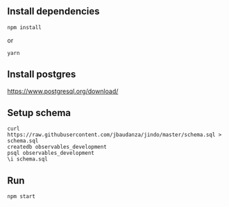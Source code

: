 ## Install dependencies

    npm install

or

    yarn

## Install postgres

https://www.postgresql.org/download/

## Setup schema

    curl https://raw.githubusercontent.com/jbaudanza/jindo/master/schema.sql > schema.sql
    createdb observables_development
    psql observables_development
    \i schema.sql

## Run

    npm start
